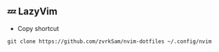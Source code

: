 ## 💤 LazyVim

- Copy shortcut

```
git clone https://github.com/zvrkSam/nvim-dotfiles ~/.config/nvim
```
